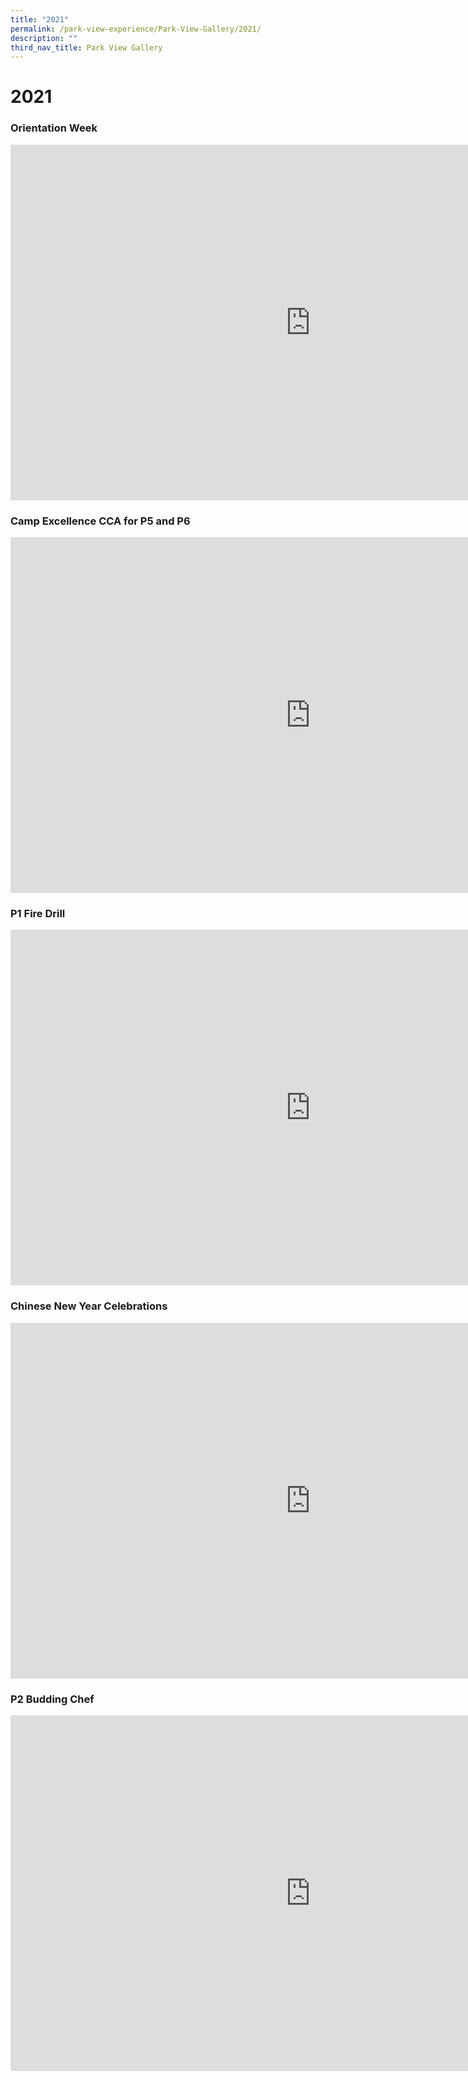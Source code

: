 ```yaml
---
title: "2021"
permalink: /park-view-experience/Park-View-Gallery/2021/
description: ""
third_nav_title: Park View Gallery
---
```

# **2021**

<h3>Orientation Week</h3>

<iframe src="https://docs.google.com/presentation/d/e/2PACX-1vR8jcNZiFhEVPuyYuwrDwf6JIwFJAsTHV8YznXJd4oTOI65E7u3NUoodiQRTpvBK1wrNF4DEFSmjXCn/embed?start=true&amp;loop=true&amp;delayms=5000" frameborder="0" width="960" height="569" allowfullscreen="true"></iframe>


### Camp Excellence CCA for P5 and P6


<iframe allowfullscreen="true" height="569" width="960" frameborder="0" src="https://docs.google.com/presentation/d/e/2PACX-1vQZl9c0Hz0pJ15b6ZS8mNBBW-r05rXylbUzPxBKnq062u8okmKf-NnXQonZXWITdeWs5TnzZTX2pYpT/embed?start=true&amp;loop=true&amp;delayms=5000"></iframe>



### P1 Fire Drill 


<iframe src="https://docs.google.com/presentation/d/e/2PACX-1vT2BivSUvmIxUOLSOfdUf4JcauXrL1Y5BbA0R-bYBi1cZkZCbqOD06QJjtj3CLYvD16PUYG5VfT8gPB/embed?start=true&amp;loop=true&amp;delayms=5000" frameborder="0" width="960" height="569" allowfullscreen="true"></iframe>


### Chinese New Year Celebrations 

<iframe src="https://docs.google.com/presentation/d/e/2PACX-1vQcx8aOa1Aa8hrGGNrHUF7zBYGWMRFh5V34V5PxCsHSW-Y7-TD4dn_Qh1qn82qQjS_PJF6fVdFaDacF/embed?start=true&amp;loop=true&amp;delayms=5000" frameborder="0" width="960" height="569" allowfullscreen="true"></iframe>


### P2 Budding Chef 


<iframe allowfullscreen="true" height="569" width="960" frameborder="0" src="https://docs.google.com/presentation/d/e/2PACX-1vRERbj0wILNvdnsbwd04YujmBDN9z3pcq29lr3WHresMyu9TYMlfc9K91QaYtbzjOdkj6o2KFQchPX1/embed?start=true&amp;loop=true&amp;delayms=5000"></iframe>